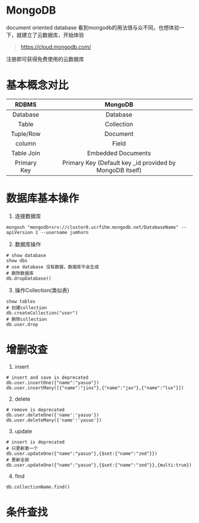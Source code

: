 # MongoDB
  document oriented database
  看到mongodb的用法很与众不同，也想体验一下，就建立了云数据库，开始体验
  > https://cloud.mongodb.com/
  
  注册即可获得免费使用的云数据库
  
# 基本概念对比
|RDBMS|MongoDB|
|:---:|:---:|
|Database|Database|
|Table|Collection|
|Tuple/Row|Document|
|column|Field|
|Table Join|Embedded Documents|
|Primary Key|Primary Key (Default key _id provided by MongoDB itself)|
  
# 数据库基本操作
1. 连接数据库
```shell
mongosh "mongodb+srv://cluster0.ucrfihm.mongodb.net/DatabaseName" --apiVersion 1 --username jumhorn
```
2. 数据库操作
```shell
# show database
show dbs
# use database 没有数据，数据库不会生成
# 删除数据库
db.dropDatabase()
```
3. 操作Collection(类似表)
```shell
show tables
# 创建collection
db.createCollection("user")
# 删除collection
db.user.drop
```

# 增删改查
1. insert
```shell
# insert and save is deprecated
db.user.insertOne({"name":"yasuo"})
db.user.insertMany([{"name":"jinx"},{"name":"jax"},{"name":"lux"}])
```
2. delete
```shell
# remove is deprecated
db.user.deleteOne({'name':'yasuo'})
db.user.deleteMany({'name':'yasuo'})
```
3. update
```shell
# insert is deprecated
# 只更新第一个
db.user.updateOne({"name":"yasuo"},{$set:{"name":"zed"}})
# 更新全部
db.user.updateOne({"name":"yasuo"},{$set:{"name":"zed"}},{multi:true})
```
4. find
```shell
db.collectionName.find()
```

# 条件查找
